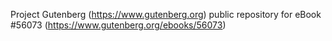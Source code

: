 Project Gutenberg (https://www.gutenberg.org) public repository for
eBook #56073 (https://www.gutenberg.org/ebooks/56073)
